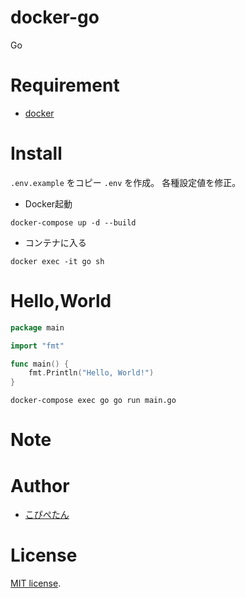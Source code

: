 # docker-go
Go

# Requirement
* [docker](https://www.docker.com/)

# Install
`.env.example` をコピー `.env` を作成。
各種設定値を修正。

* Docker起動
```
docker-compose up -d --build
```

* コンテナに入る
```
docker exec -it go sh
```

# Hello,World

``` go:main.go
package main

import "fmt"

func main() {
    fmt.Println("Hello, World!")
}
```

```
docker-compose exec go go run main.go
```

# Note

# Author
* [こぴぺたん](https://twitter.com/c_a_p_engineer)

# License
[MIT license](https://en.wikipedia.org/wiki/MIT_License).
